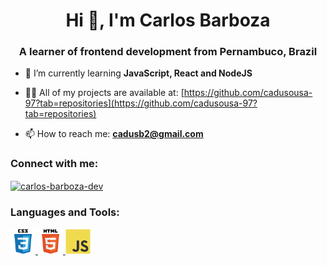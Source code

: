 <h1 align="center">Hi 👋, I'm Carlos Barboza</h1>
<h3 align="center">A learner of frontend development from Pernambuco, Brazil</h3>

- 🌱 I’m currently learning **JavaScript, React and NodeJS**

- 👨‍💻 All of my projects are available at: [https://github.com/cadusousa-97?tab=repositories](https://github.com/cadusousa-97?tab=repositories)

- 📫 How to reach me: **cadusb2@gmail.com**

<h3 align="left">Connect with me:</h3>
<p align="left">
<a href="https://linkedin.com/in/carlos-barboza-dev" target="blank"><img align="center" src="https://raw.githubusercontent.com/rahuldkjain/github-profile-readme-generator/master/src/images/icons/Social/linked-in-alt.svg" alt="carlos-barboza-dev" height="30" width="40" /></a>
</p>

<h3 align="left">Languages and Tools:</h3>
<p align="left"> <a href="https://www.w3schools.com/css/" target="_blank" rel="noreferrer"> <img src="https://raw.githubusercontent.com/devicons/devicon/master/icons/css3/css3-original-wordmark.svg" alt="css3" width="40" height="40"/> </a> <a href="https://www.w3.org/html/" target="_blank" rel="noreferrer"> <img src="https://raw.githubusercontent.com/devicons/devicon/master/icons/html5/html5-original-wordmark.svg" alt="html5" width="40" height="40"/> </a> <a href="https://developer.mozilla.org/en-US/docs/Web/JavaScript" target="_blank" rel="noreferrer"> <img src="https://raw.githubusercontent.com/devicons/devicon/master/icons/javascript/javascript-original.svg" alt="javascript" width="40" height="40"/> </a> </p>
